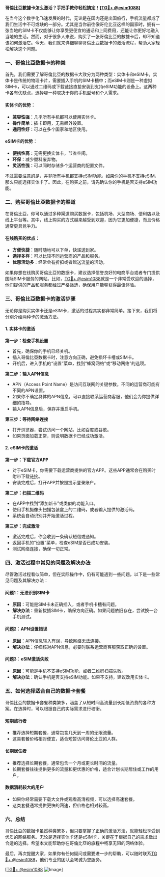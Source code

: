 **哥倫比亞數據卡怎么激活？手把手教你轻松搞定！[[TG💪+ @esim1088](https://t.me/s/esim1088)]**

在当今这个数字化飞速发展的时代，无论是在国内还是出国旅行，手机流量都成了我们生活中不可或缺的一部分。尤其是当你前往像哥伦比亚这样的国家时，拥有一张当地的SIM卡不仅能够让你享受更便宜的通话和上网费用，还能让你更好地融入当地的生活。然而，对于很多人来说，购买了一张哥倫比亞的數據卡后，却不知道该如何激活它。今天，我们就来详细聊聊哥倫比亞数据卡的激活流程，帮助大家轻松解决这个问题。

### 一、哥倫比亞数据卡的种类

首先，我们需要了解哥倫比亞的数据卡大致分为两种类型：实体卡和eSIM卡。实体卡是传统的物理卡片，需要插入手机的SIM卡槽中；而eSIM卡则是一种虚拟SIM卡，可以通过二维码或下载链接直接安装到支持eSIM功能的设备上。这两种卡各有优缺点，选择哪一种取决于你的手机型号和个人需求。

#### 实体卡的优势：
- **兼容性强**：几乎所有手机都可以使用实体卡。
- **操作简单**：插卡即用，无需额外设置。
- **通用性好**：可以在多个国家和地区使用。

#### eSIM卡的优势：
- **便携性高**：无需更换实体卡，节省空间。
- **环保**：减少塑料废弃物。
- **灵活性强**：可以同时存储多个运营商的配置文件。

不过需要注意的是，并非所有手机都支持eSIM功能。如果你的手机不支持eSIM，那么只能选择实体卡了。因此，在购买之前，请先确认你的手机是否支持eSIM功能。

### 二、购买哥倫比亞数据卡的渠道

在哥倫比亞，你可以通过多种渠道购买数据卡，包括机场、大型商场、便利店以及线上平台等。其中，线上购买的方式越来越受到欢迎，因为它更加便捷，而且价格通常更具竞争力。

#### 在线购买的优点：
- **方便快捷**：随时随地可以下单，快递送到家。
- **选择多样**：可以比较不同运营商的产品和服务。
- **优惠活动多**：经常会有折扣或者赠送流量的活动。

如果你想在线购买哥倫比亞的数据卡，建议选择信誉良好的电商平台或者专门提供国际SIM卡服务的网站。比如，[TG💪+ @esim1088](https://t.me/s/esim1088)就是一个非常受欢迎的选择，他们提供的产品和服务都经过严格筛选，确保用户能够获得最佳体验。

### 三、哥倫比亞数据卡的激活步骤

无论你是购买实体卡还是eSIM卡，激活的过程其实都非常简单。接下来，我们将分别介绍两种卡的激活方法。

#### 1. 实体卡的激活

**第一步：检查手机设置**
- 首先，确保你的手机已经关机。
- 插入哥倫比亞数据卡时，注意方向正确，避免损坏卡槽或SIM卡。
- 开机后，进入手机的“设置”菜单，找到“蜂窝网络”或“移动网络”的选项。

**第二步：输入APN信息**
- APN（Access Point Name）是访问互联网的关键参数。不同的运营商可能有不同的APN设置。
- 如果你不确定具体的APN信息，可以直接联系运营商客服，他们会为你提供详细的指导。
- 输入APN信息后，保存并重启手机。

**第三步：等待网络连接**
- 打开浏览器，尝试访问一个网站，比如百度或谷歌。
- 如果页面加载正常，则说明数据卡已经成功激活。

#### 2. eSIM卡的激活

**第一步：下载官方APP**
- 对于eSIM卡，你需要下载运营商提供的官方APP。这些APP通常会在购买时附带下载链接。
- 安装完成后，打开APP并按照提示登录账户。

**第二步：扫描二维码**
- 在APP中找到“添加新卡”或类似的功能入口。
- 使用手机摄像头扫描包装盒上的二维码，或者输入提供的激活码。
- 系统会自动识别并开始激活过程。

**第三步：完成激活**
- 激活完成后，你会收到一条确认短信或通知。
- 返回手机的“设置”菜单，检查eSIM是否已成功安装。
- 测试网络连接，确保一切正常。

### 四、激活过程中常见的问题及解决办法

尽管激活过程看似简单，但在实际操作中，仍有可能遇到一些问题。以下是一些常见问题及其解决办法：

#### 问题1：无法识别SIM卡
- **原因**：可能是SIM卡未正确插入，或者手机卡槽有问题。
- **解决办法**：重新拔插SIM卡，确保方向正确。如果问题依旧存在，尝试换一台手机测试。

#### 问题2：APN设置错误
- **原因**：APN信息输入有误，导致网络无法连接。
- **解决办法**：仔细核对APN信息，必要时联系运营商客服获取正确的设置。

#### 问题3：eSIM激活失败
- **原因**：可能是手机不支持eSIM功能，或者二维码扫描失败。
- **解决办法**：确认手机是否支持eSIM功能。如果不支持，建议改用实体卡。

### 五、如何选择适合自己的数据卡套餐

哥倫比亞的数据卡套餐种类繁多，涵盖了从短时间高流量到长期低资费的各种方案。在选择时，可以根据自己的实际需求进行权衡。

#### 短期旅行者
- 推荐选择短期套餐，通常包含几天到一周的无限流量。
- 这类套餐价格相对便宜，适合短暂访问哥伦比亚的人群。

#### 长期居住者
- 推荐选择长期套餐，通常包含一个月或更长时间的流量。
- 长期套餐往往提供更多的流量和更优惠的价格，适合计划长期居住或工作的用户。

#### 数据消耗较大的用户
- 如果你经常需要下载大文件或观看高清视频，可以选择高速套餐。
- 这类套餐通常提供更快的网速，但价格也相对较高。

### 六、总结

哥倫比亞的数据卡虽然种类繁多，但只要掌握了正确的激活方法，就能轻松享受到优质的网络服务。无论是选择实体卡还是eSIM卡，关键在于根据自己的需求做出合适的选择。希望本文能帮助你在哥倫比亞的旅程中畅享无阻的网络体验。

最后，再次提醒大家，如果你有任何疑问或需要进一步的帮助，可以随时联系[TG💪+ @esim1088](https://t.me/s/esim1088)，他们专业的团队会竭诚为您服务。

[[TG💪+ @esim1088](https://t.me/s/esim1088) ![Image](https://i.postimg.cc/4NQfJmqS/Snipaste-2025-05-13-00-14-12.png)]